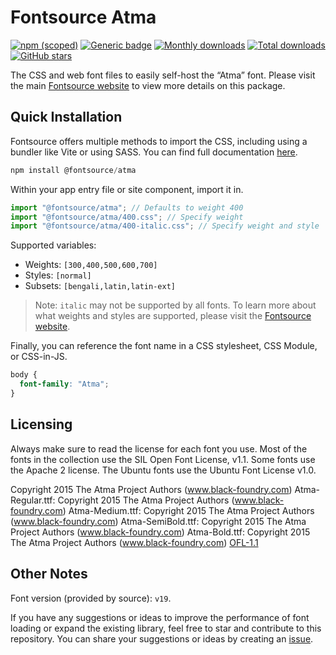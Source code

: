 # Fontsource Atma

[![npm (scoped)](https://img.shields.io/npm/v/@fontsource/atma?color=brightgreen)](https://www.npmjs.com/package/@fontsource/atma) [![Generic badge](https://img.shields.io/badge/fontsource-passing-brightgreen)](https://github.com/fontsource/fontsource) [![Monthly downloads](https://badgen.net/npm/dm/@fontsource/atma)](https://github.com/fontsource/fontsource) [![Total downloads](https://badgen.net/npm/dt/@fontsource/atma)](https://github.com/fontsource/fontsource) [![GitHub stars](https://img.shields.io/github/stars/fontsource/fontsource.svg?style=social&label=Star)](https://github.com/fontsource/fontsource/stargazers)

The CSS and web font files to easily self-host the “Atma” font. Please visit the main [Fontsource website](https://fontsource.org/fonts/atma) to view more details on this package.

## Quick Installation

Fontsource offers multiple methods to import the CSS, including using a bundler like Vite or using SASS. You can find full documentation [here](https://fontsource.org/docs/getting-started/introduction).

```javascript
npm install @fontsource/atma
```

Within your app entry file or site component, import it in.

```javascript
import "@fontsource/atma"; // Defaults to weight 400
import "@fontsource/atma/400.css"; // Specify weight
import "@fontsource/atma/400-italic.css"; // Specify weight and style
```

Supported variables:
- Weights: `[300,400,500,600,700]`
- Styles: `[normal]`
- Subsets: `[bengali,latin,latin-ext]`

> Note: `italic` may not be supported by all fonts. To learn more about what weights and styles are supported, please visit the [Fontsource website](https://fontsource.org/fonts/atma).

Finally, you can reference the font name in a CSS stylesheet, CSS Module, or CSS-in-JS.

```css
body {
  font-family: "Atma";
}
```

## Licensing
Always make sure to read the license for each font you use. Most of the fonts in the collection use the SIL Open Font License, v1.1. Some fonts use the Apache 2 license. The Ubuntu fonts use the Ubuntu Font License v1.0.

Copyright 2015 The Atma Project Authors (www.black-foundry.com) Atma-Regular.ttf: Copyright 2015 The Atma Project Authors (www.black-foundry.com) Atma-Medium.ttf: Copyright 2015 The Atma Project Authors (www.black-foundry.com) Atma-SemiBold.ttf: Copyright 2015 The Atma Project Authors (www.black-foundry.com) Atma-Bold.ttf: Copyright 2015 The Atma Project Authors (www.black-foundry.com)
[OFL-1.1](https://openfontlicense.org)

## Other Notes
Font version (provided by source): `v19`.

If you have any suggestions or ideas to improve the performance of font loading or expand the existing library, feel free to star and contribute to this repository. You can share your suggestions or ideas by creating an [issue](https://github.com/fontsource/fontsource/issues).